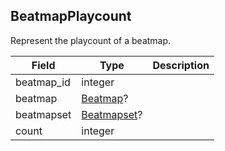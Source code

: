 ## BeatmapPlaycount

Represent the playcount of a beatmap.

Field             | Type                       | Description
----------------- | -------------------------- | -----------
beatmap_id        | integer                    | |
beatmap           | [Beatmap](#beatmap)?       | |
beatmapset        | [Beatmapset](#beatmapset)? | |
count             | integer                    | |
